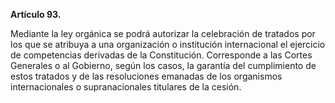 **Artículo 93.**

Mediante la ley orgánica se podrá autorizar la celebración de tratados por los que se atribuya a una organización o institución internacional el ejercicio de competencias derivadas de la Constitución. Corresponde a las Cortes Generales o al Gobierno, según los casos, la garantía del cumplimiento de estos tratados y de las resoluciones emanadas de los organismos internacionales o supranacionales titulares de la cesión.